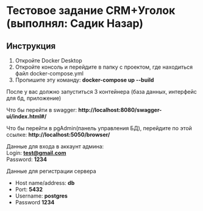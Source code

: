 <h1>Тестовое задание CRM+Уголок (выполнял: Садик Назар)</h1>

<h2>Инструкция</h2>
<ol>
  <li>Откройте Docker Desktop</li>
  <li>Откройте консоль и перейдите в папку с проектом, где находиться файл docker-compose.yml</li>
  <li>Пропишите эту команду: <b>docker-compose up --build</b></li>
</ol>

После у вас должно запуститься 3 контейнера (база данных, интерфейс для бд, приложение)

Что бы перейти в swagger: <b>http://localhost:8080/swagger-ui/index.html#/</b>

Что бы перейти в pgAdmin(панель управления БД), перейдите по этой ссылке: <b>http://localhost:5050/browser/</b>

Данные для входа в аккаунт админа:<br>
Login: <b>test@gmail.com</b><br>
Password: <b>1234</b>

Данные для регистрации сервера
<ul>
  <li>Host name/address: <b>db</b></li>
  <li>Port: <b>5432</b></li>
  <li>Username: <b>postgres</b></li>
  <li>Password <b>1234</b></li>
</ul>

